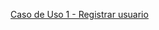 [Caso de Uso 1 - Registrar usuario](https://github.com/user-attachments/assets/161234eb-d42d-43b1-aab3-43ef53e613da)
